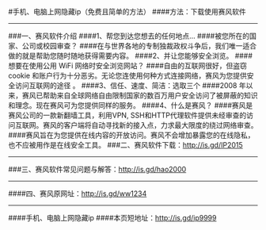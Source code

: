 #手机、电脑上网隐藏ip（免费且简单的方法）
####方法：下载使用赛风软件
***
###一、赛风软件介绍
####1、帮您到达您想去的任何地点...
####被您所在的国家、公司或校园审查？
####在与世界各地的专制独裁政权斗争后，我们唯一适合做的就是帮助您随时随地获得需要内容。
####2、并让您能够安全浏览。
####想要在使用公用 WiFi 网络时安全浏览网站？
####自由的互联网很好，但盗窃cookie 和账户行为十分恶劣。无论您连使用何种方式连接网络，赛风为您提供安全访问互联网的途径 。
####3、信任、速度、简洁：选取三个
####2008 年以来，赛风已帮助来自全球网络自由限制国家的数百万用户安全访问了被屏蔽的知识和理念。现在赛风可为您提供同样的服务。
####4、什么是赛风？
####赛风是赛风公司的一款新翻墙工具，利用VPN, SSH和HTTP代理软件提供未经审查的访问互联网。赛风的客户端将自动寻找新的接入点，力求最大限度的绕过网络审查。
####赛风旨在为您提供在线内容的开放访问。赛风不会增加暴露您的在线隐私，也不应被用作是在线安全工具。
###二、赛风软件下载：http://is.gd/IP2015
***
###三、赛风软件常见问题与解答：http://is.gd/hao2000
***
####四、赛风原网址：http://is.gd/ww1234
***
####手机、电脑上网隐藏ip
####本页短地址：http://is.gd/ip9999
